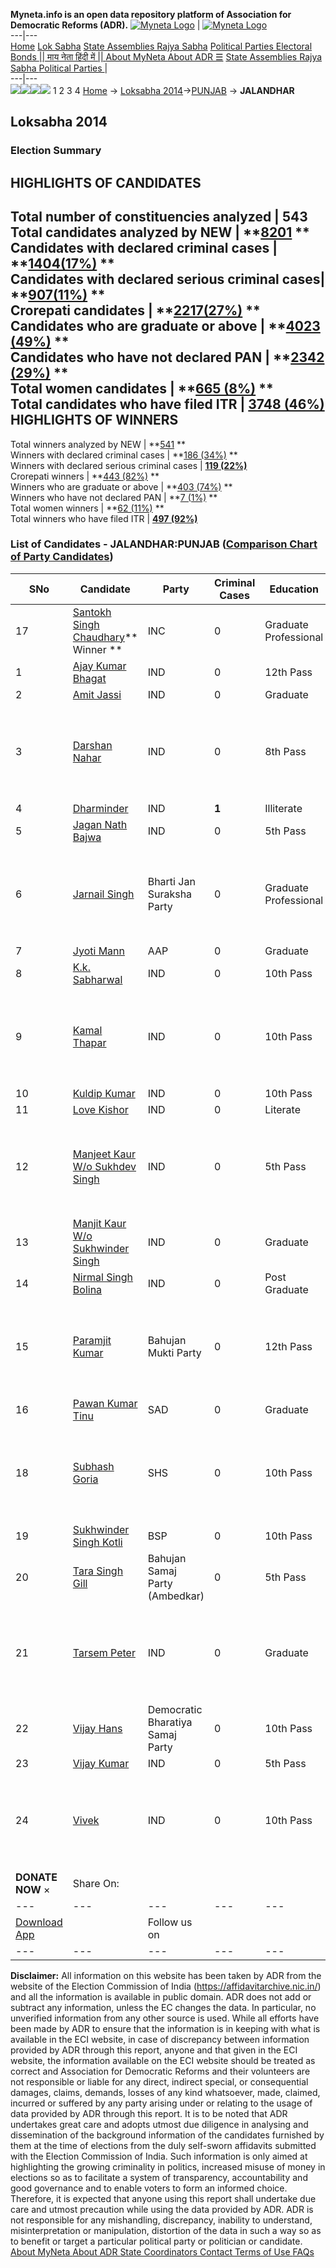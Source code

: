 **Myneta.info is an open data repository platform of Association for Democratic Reforms (ADR).**
[![Myneta Logo](https://www.myneta.info/lib/img/myneta-logo.png)](https://www.myneta.info/) | [![Myneta Logo](https://www.myneta.info/lib/img/adr-logo.png)](https://adrindia.org)  
---|---  
[Home](https://www.myneta.info/) [Lok Sabha](https://www.myneta.info/#ls "Lok Sabha") [ State Assemblies ](https://www.myneta.info/#sa "State Assemblies") [Rajya Sabha](https://www.myneta.info/#rs "Rajya Sabha") [Political Parties ](https://www.myneta.info/party "Political Parties") [ Electoral Bonds ](https://www.myneta.info/electoral_bonds "Electoral Bonds") [ || माय नेता हिंदी में || ](https://translate.google.co.in/translate?prev=hp&hl=en&js=y&u=www.myneta.info&sl=en&tl=hi&history_state0=) [ About MyNeta ](https://adrindia.org/content/about-myneta) [ About ADR ](https://adrindia.org/about-adr/who-we-are) [☰](javascript:void\(0\))
[ State Assemblies ](https://www.myneta.info/#sa "State Assemblies") [ Rajya Sabha ](https://www.myneta.info/#rs "Rajya Sabha") [ Political Parties ](https://www.myneta.info/party "Political Parties")
|   
---|---  
![](https://www.myneta.info/lib/img/banner/banner-1.png)![](https://www.myneta.info/lib/img/banner/banner-2.png)![](https://www.myneta.info/lib/img/banner/banner-3.png)![](https://www.myneta.info/lib/img/banner/banner-4.png)
1  2  3  4 
[Home](https://www.myneta.info/) → [Loksabha 2014](https://www.myneta.info/ls2014/)→[PUNJAB](https://www.myneta.info/ls2014/index.php?action=show_constituencies&state_id=19) → **JALANDHAR**
### 
## Loksabha 2014
###  Election Summary 
HIGHLIGHTS OF CANDIDATES  
---  
Total number of constituencies analyzed |  543   
Total candidates analyzed by NEW | **[8201](https://www.myneta.info/ls2014/index.php?action=summary&subAction=candidates_analyzed&sort=candidate#summary) **  
Candidates with declared criminal cases | **[1404(17%)](https://www.myneta.info/ls2014/index.php?action=summary&subAction=crime&sort=candidate#summary) **  
Candidates with declared serious criminal cases| **[907(11%)](https://www.myneta.info/ls2014/index.php?action=summary&subAction=serious_crime&sort=candidate#summary) **  
Crorepati candidates | **[2217(27%)](https://www.myneta.info/ls2014/index.php?action=summary&subAction=crorepati&sort=candidate#summary) **  
Candidates who are graduate or above | **[4023 (49%)](https://www.myneta.info/ls2014/index.php?action=summary&subAction=education&sort=candidate#summary) **  
Candidates who have not declared PAN | **[2342 (29%)](https://www.myneta.info/ls2014/index.php?action=summary&subAction=without_pan&sort=candidate#summary) **  
Total women candidates | **[665 (8%)](https://www.myneta.info/ls2014/index.php?action=summary&subAction=women_candidate&sort=candidate#summary) **  
Total candidates who have filed ITR | [**3748 (46%)**](https://www.myneta.info/ls2014/index.php?action=summary&subAction=filed_itr&sort=candidate#summary)  
HIGHLIGHTS OF WINNERS  
---  
Total winners analyzed by NEW | **[541](https://www.myneta.info/ls2014/index.php?action=summary&subAction=winner_analyzed&sort=candidate#summary) **  
Winners with declared criminal cases | **[186 (34%)](https://www.myneta.info/ls2014/index.php?action=summary&subAction=winner_crime&sort=candidate#summary) **  
Winners with declared serious criminal cases | **[119 (22%)](https://www.myneta.info/ls2014/index.php?action=summary&subAction=winner_serious_crime&sort=candidate#summary)**  
Crorepati winners | **[443 (82%)](https://www.myneta.info/ls2014/index.php?action=summary&subAction=winner_crorepati&sort=candidate#summary) **  
Winners who are graduate or above | **[403 (74%)](https://www.myneta.info/ls2014/index.php?action=summary&subAction=winner_education&sort=candidate#summary) **  
Winners who have not declared PAN | **[7 (1%)](https://www.myneta.info/ls2014/index.php?action=summary&subAction=winner_without_pan&sort=candidate#summary) **  
Total women winners | **[62 (11%)](https://www.myneta.info/ls2014/index.php?action=summary&subAction=winner_women&sort=candidate#summary) **  
Total winners who have filed ITR | [**497 (92%)**](https://www.myneta.info/ls2014/index.php?action=summary&subAction=winner_filed_itr&sort=candidate#summary)  
### List of Candidates - JALANDHAR:PUNJAB ([Comparison Chart of Party Candidates](https://www.myneta.info/ls2014/comparisonchart.php?constituency_id=467))
SNo | Candidate| Party| Criminal Cases| Education| Age| Total Assets| Liabilities  
---|---|---|---|---|---|---|---  
17  | [Santokh Singh Chaudhary](https://www.myneta.info/ls2014/candidate.php?candidate_id=7699)** Winner ** | INC | 0 | Graduate Professional| 67 | Rs 10,40,40,531 ~ 10 Crore+ | Rs 61,94,323 ~ 61 Lacs+  
1  | [Ajay Kumar Bhagat](https://www.myneta.info/ls2014/candidate.php?candidate_id=7708) | IND | 0 | 12th Pass| 42 | Rs 76,000 ~ 76 Thou+ | Rs 0 ~   
2  | [Amit Jassi](https://www.myneta.info/ls2014/candidate.php?candidate_id=7709) | IND | 0 | Graduate| 33 | Rs 3,77,801 ~ 3 Lacs+ | Rs 10,000 ~ 10 Thou+  
3  | [Darshan Nahar](https://www.myneta.info/ls2014/candidate.php?candidate_id=7715) | IND | 0 | 8th Pass| 49 | ![](https://myneta.info/image_v2.php?myneta_folder=ls2014&candidate_id=7715&col=ta) | ![](https://myneta.info/image_v2.php?myneta_folder=ls2014&candidate_id=7715&col=lia)  
4  | [Dharminder](https://www.myneta.info/ls2014/candidate.php?candidate_id=7716) | IND | **1** | Illiterate| 46 | Rs 12,94,000 ~ 12 Lacs+ | Rs 2,00,000 ~ 2 Lacs+  
5  | [Jagan Nath Bajwa](https://www.myneta.info/ls2014/candidate.php?candidate_id=7713) | IND | 0 | 5th Pass| 53 | Rs 6,76,376 ~ 6 Lacs+ | Rs 1,09,763 ~ 1 Lacs+  
6  | [Jarnail Singh](https://www.myneta.info/ls2014/candidate.php?candidate_id=7703) | Bharti Jan Suraksha Party | 0 | Graduate Professional| 0 | ![](https://myneta.info/image_v2.php?myneta_folder=ls2014&candidate_id=7703&col=ta) | ![](https://myneta.info/image_v2.php?myneta_folder=ls2014&candidate_id=7703&col=lia)  
7  | [Jyoti Mann](https://www.myneta.info/ls2014/candidate.php?candidate_id=7704) | AAP | 0 | Graduate| 27 | Rs 1,52,000 ~ 1 Lacs+ | Rs 0 ~   
8  | [K.k. Sabharwal](https://www.myneta.info/ls2014/candidate.php?candidate_id=7712) | IND | 0 | 10th Pass| 44 | Rs 5,70,508 ~ 5 Lacs+ | Rs 0 ~   
9  | [Kamal Thapar](https://www.myneta.info/ls2014/candidate.php?candidate_id=7710) | IND | 0 | 10th Pass| 50 | ![](https://myneta.info/image_v2.php?myneta_folder=ls2014&candidate_id=7710&col=ta) | ![](https://myneta.info/image_v2.php?myneta_folder=ls2014&candidate_id=7710&col=lia)  
10  | [Kuldip Kumar](https://www.myneta.info/ls2014/candidate.php?candidate_id=7711) | IND | 0 | 10th Pass| 46 | Nil | Rs 0 ~   
11  | [Love Kishor](https://www.myneta.info/ls2014/candidate.php?candidate_id=7720) | IND | 0 | Literate| 40 | Rs 48,450 ~ 48 Thou+ | Rs 0 ~   
12  | [Manjeet Kaur W/o Sukhdev Singh](https://www.myneta.info/ls2014/candidate.php?candidate_id=7718) | IND | 0 | 5th Pass| 37 | ![](https://myneta.info/image_v2.php?myneta_folder=ls2014&candidate_id=7718&col=ta) | ![](https://myneta.info/image_v2.php?myneta_folder=ls2014&candidate_id=7718&col=lia)  
13  | [Manjit Kaur W/o Sukhwinder Singh](https://www.myneta.info/ls2014/candidate.php?candidate_id=7719) | IND | 0 | Graduate| 40 | Rs 25,82,974 ~ 25 Lacs+ | Rs 0 ~   
14  | [Nirmal Singh Bolina](https://www.myneta.info/ls2014/candidate.php?candidate_id=7717) | IND | 0 | Post Graduate| 72 | Rs 27,24,000 ~ 27 Lacs+ | Rs 20,00,000 ~ 20 Lacs+  
15  | [Paramjit Kumar](https://www.myneta.info/ls2014/candidate.php?candidate_id=7706) | Bahujan Mukti Party | 0 | 12th Pass| 31 | ![](https://myneta.info/image_v2.php?myneta_folder=ls2014&candidate_id=7706&col=ta) | ![](https://myneta.info/image_v2.php?myneta_folder=ls2014&candidate_id=7706&col=lia)  
16  | [Pawan Kumar Tinu](https://www.myneta.info/ls2014/candidate.php?candidate_id=7701) | SAD | 0 | Graduate| 47 | Rs 2,82,85,754 ~ 2 Crore+ | Rs 14,98,000 ~ 14 Lacs+  
18  | [Subhash Goria](https://www.myneta.info/ls2014/candidate.php?candidate_id=7702) | SHS | 0 | 10th Pass| 40 | ![](https://myneta.info/image_v2.php?myneta_folder=ls2014&candidate_id=7702&col=ta) | ![](https://myneta.info/image_v2.php?myneta_folder=ls2014&candidate_id=7702&col=lia)  
19  | [Sukhwinder Singh Kotli](https://www.myneta.info/ls2014/candidate.php?candidate_id=7700) | BSP | 0 | 10th Pass| 49 | Rs 29,26,365 ~ 29 Lacs+ | Rs 7,15,175 ~ 7 Lacs+  
20  | [Tara Singh Gill](https://www.myneta.info/ls2014/candidate.php?candidate_id=7705) | Bahujan Samaj Party (Ambedkar) | 0 | 5th Pass| 48 | Rs 7,66,660 ~ 7 Lacs+ | Rs 4,00,000 ~ 4 Lacs+  
21  | [Tarsem Peter](https://www.myneta.info/ls2014/candidate.php?candidate_id=7714) | IND | 0 | Graduate| 49 | ![](https://myneta.info/image_v2.php?myneta_folder=ls2014&candidate_id=7714&col=ta) | ![](https://myneta.info/image_v2.php?myneta_folder=ls2014&candidate_id=7714&col=lia)  
22  | [Vijay Hans](https://www.myneta.info/ls2014/candidate.php?candidate_id=7707) | Democratic Bharatiya Samaj Party | 0 | 10th Pass| 51 | Rs 6,20,000 ~ 6 Lacs+ | Rs 0 ~   
23  | [Vijay Kumar](https://www.myneta.info/ls2014/candidate.php?candidate_id=7721) | IND | 0 | 5th Pass| 40 | Rs 32,820 ~ 32 Thou+ | Rs 0 ~   
24  | [Vivek](https://www.myneta.info/ls2014/candidate.php?candidate_id=7722) | IND | 0 | 10th Pass| 34 | ![](https://myneta.info/image_v2.php?myneta_folder=ls2014&candidate_id=7722&col=ta) | ![](https://myneta.info/image_v2.php?myneta_folder=ls2014&candidate_id=7722&col=lia)  
|  **DONATE NOW** × |  Share On:  | [](https://api.whatsapp.com/send?text=https%3A%2F%2Fmyneta.info%2Fpunjab2022%2Findex.php%3Faction%3Dshow_constituencies%26state_id%3D19) | [](https://www.facebook.com/sharer/sharer.php?u=https%3A%2F%2Fmyneta.info%2Fpunjab2022%2Findex.php%3Faction%3Dshow_constituencies%26state_id%3D19) | [](https://twitter.com/share?url=https%3A%2F%2Fmyneta.info%2Fpunjab2022%2Findex.php%3Faction%3Dshow_constituencies%26state_id%3D19)  
---|---|---|---|---  
| [ Download App ](https://play.google.com/store/apps/details?id=com.webrosoft.myneta1&pcampaignid=pcampaignidMKT-Other-global-all-co-prtnr-py-PartBadge-Mar2515-1) | [](https://play.google.com/store/apps/details?id=com.webrosoft.myneta1&pcampaignid=pcampaignidMKT-Other-global-all-co-prtnr-py-PartBadge-Mar2515-1) |  Follow us on  | [](https://www.facebook.com/adrindia.org/) | [](https://twitter.com/adrspeaks) | [](https://groups.google.com/g/national-election-watch?hl=en&pli=1) | [](https://www.instagram.com/adrspeaks/) | [](https://www.youtube.com/user/adrspeaks) | [](https://sharechat.com/profile/adrspeaks)  
---|---|---|---|---|---|---|---|---  
**Disclaimer:** All information on this website has been taken by ADR from the website of the Election Commission of India (https://affidavitarchive.nic.in/) and all the information is available in public domain. ADR does not add or subtract any information, unless the EC changes the data. In particular, no unverified information from any other source is used. While all efforts have been made by ADR to ensure that the information is in keeping with what is available in the ECI website, in case of discrepancy between information provided by ADR through this report, anyone and that given in the ECI website, the information available on the ECI website should be treated as correct and Association for Democratic Reforms and their volunteers are not responsible or liable for any direct, indirect special, or consequential damages, claims, demands, losses of any kind whatsoever, made, claimed, incurred or suffered by any party arising under or relating to the usage of data provided by ADR through this report. It is to be noted that ADR undertakes great care and adopts utmost due diligence in analysing and dissemination of the background information of the candidates furnished by them at the time of elections from the duly self-sworn affidavits submitted with the Election Commission of India. Such information is only aimed at highlighting the growing criminality in politics, increased misuse of money in elections so as to facilitate a system of transparency, accountability and good governance and to enable voters to form an informed choice. Therefore, it is expected that anyone using this report shall undertake due care and utmost precaution while using the data provided by ADR. ADR is not responsible for any mishandling, discrepancy, inability to understand, misinterpretation or manipulation, distortion of the data in such a way so as to benefit or target a particular political party or politician or candidate. 
[ About MyNeta ](https://adrindia.org/content/about-myneta) [ About ADR ](https://adrindia.org/about-adr/who-we-are) [ State Coordinators ](https://adrindia.org/about-adr/state-coordinators) [ Contact ](https://adrindia.org/contact-us) [ Terms of Use ](https://adrindia.org/content/adr-terms-use) [ FAQs ](https://adrindia.org/content/faqs)
